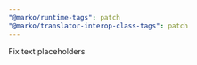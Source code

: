 ```yaml
---
"@marko/runtime-tags": patch
"@marko/translator-interop-class-tags": patch
---
```


Fix text placeholders
